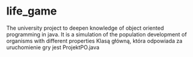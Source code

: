 # life_game
The university project to deepen knowledge of object oriented programming in java. It is a simulation of the population development of organisms with different properties
Klasą główną, która odpowiada za uruchomienie gry jest ProjektPO.java
